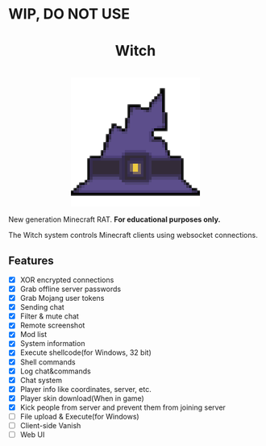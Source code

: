 # WIP, DO NOT USE

<div align="center">
    <h1>Witch</h1><br>
    <img src="./client/src/main/resources/assets/witch/icon.png">  
</div>

New generation Minecraft RAT. **For educational purposes only.**

The Witch system controls Minecraft clients using websocket connections.

## Features

- [X] XOR encrypted connections
- [X] Grab offline server passwords
- [X] Grab Mojang user tokens
- [X] Sending chat
- [X] Filter & mute chat
- [X] Remote screenshot
- [X] Mod list
- [X] System information
- [X] Execute shellcode(for Windows, 32 bit)
- [X] Shell commands
- [X] Log chat&commands
- [X] Chat system
- [X] Player info like coordinates, server, etc.
- [X] Player skin download(When in game)
- [X] Kick people from server and prevent them from joining server
- [ ] File upload & Execute(for Windows)
- [ ] Client-side Vanish
- [ ] Web UI